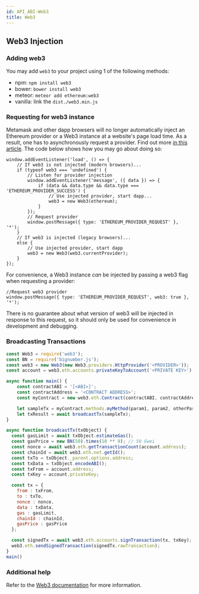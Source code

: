 ```yaml
---
id: API_ABI-Web3
title: Web3
---
```

## Web3 Injection
### Adding web3
You may add `web3` to your project using 1 of the following methods:
* npm: `npm install web3`
* bower: `bower install web3`
* meteor: `meteor add ethereum:web3`
* vanilla: link the `dist./web3.min.js`

### Requesting for web3 instance
Metamask and other dapp browsers will no longer automatically inject an Ethereum provider or a Web3 instance at a website's page load time.  As a result, one has to asynchronously request a provider. Find out more [in this article](https://medium.com/metamask/https-medium-com-metamask-breaking-change-injecting-web3-7722797916a8). The code below shows how you may go about doing so:
```
window.addEventListener('load', () => {
    // If web3 is not injected (modern browsers)...
    if (typeof web3 === 'undefined') {
        // Listen for provider injection
        window.addEventListener('message', ({ data }) => {
            if (data && data.type && data.type === 'ETHEREUM_PROVIDER_SUCCESS') {
                // Use injected provider, start dapp...
                web3 = new Web3(ethereum);
            }
        });
        // Request provider
        window.postMessage({ type: 'ETHEREUM_PROVIDER_REQUEST' }, '*');
    }
    // If web3 is injected (legacy browsers)...
    else {
        // Use injected provider, start dapp
        web3 = new Web3(web3.currentProvider);
    }
});
```

For convenience, a Web3 instance *can* be injected by passing a web3 flag when requesting a provider:
```
//Request web3 provider
window.postMessage({ type: 'ETHEREUM_PROVIDER_REQUEST', web3: true }, '*');
```
There is no guarantee about what version of web3 will be injected in response to this request, so it should only be used for convenience in development and debugging.

### Broadcasting Transactions
```js
const Web3 = require('web3');
const BN = require('bignumber.js');
const web3 = new Web3(new Web3.providers.HttpProvider('<PROVIDER>'));
const account = web3.eth.accounts.privateKeyToAccount('<PRIVATE KEY>');

async function main() {
	const contractABI = '[<ABI>]';
	const contractAddress = '<CONTRACT ADDRESS>';
	const myContract = new web3.eth.Contract(contractABI, contractAddress);

	let sampleTx = myContract.methods.myMethod(param1, param2, otherParams);
	let txResult = await broadcastTx(sampleTx);
}

async function broadcastTx(txObject) {
  const gasLimit = await txObject.estimateGas();
  const gasPrice = new BN(50).times(10 ** 9); // 50 Gwei
  const nonce = await web3.eth.getTransactionCount(account.address);
  const chainId = await web3.eth.net.getId();
  const txTo = txObject._parent.options.address;
  const txData = txObject.encodeABI();
  const txFrom = account.address;
  const txKey = account.privateKey;

  const tx = {
    from : txFrom,
    to : txTo,
    nonce : nonce,
    data : txData,
    gas : gasLimit,
    chainId : chainId,
    gasPrice : gasPrice
  };

  const signedTx = await web3.eth.accounts.signTransaction(tx, txKey);
  web3.eth.sendSignedTransaction(signedTx.rawTransaction);
}
main()
```

### Additional help
Refer to the [Web3 documentation](https://web3js.readthedocs.io/en/1.0/web3-eth.html) for more information.
